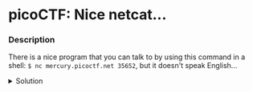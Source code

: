 # picoCTF: Nice netcat...
### Description
There is a nice program that you can talk to by using this command in a shell: `$ nc mercury.picoctf.net 35652`, but it doesn't speak English...

<details closed>
<summary>Solution</summary>
  
  
### Flag
```
picoCTF{g00d_k1tty!_n1c3_k1tty!_********}
```
### Detailed Solution
Run a "From Char Code" on https://gchq.github.io/CyberChef/ given `112 105 99 111 67 84 70 123 103 48 48 100 95 107 49 116 116 121 33 95 110 49 99 51 95 107 49 116 116 121 33 95 55 99 48 56 50 49 102 53 125 10`.
</details>